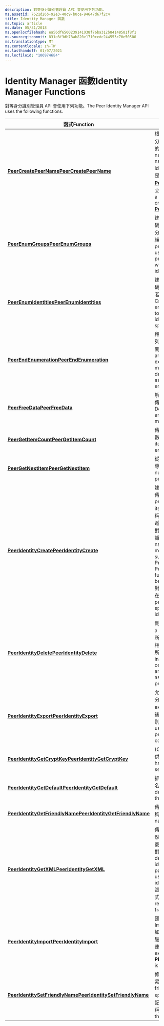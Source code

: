 ```yaml
---
description: 對等身分識別管理員 API 會使用下列功能。
ms.assetid: 7621d26b-92e3-40c9-b0ce-94647d67f2c4
title: Identity Manager 函數
ms.topic: article
ms.date: 05/31/2018
ms.openlocfilehash: ea56df6500239141038f76ba312b84148581f8f1
ms.sourcegitcommit: 831e8f3db78ab820e1710cede244553c70e50500
ms.translationtype: MT
ms.contentlocale: zh-TW
ms.lasthandoff: 01/07/2021
ms.locfileid: "106974684"
---
```

# <a name="identity-manager-functions"></a><span data-ttu-id="fcc10-103">Identity Manager 函數</span><span class="sxs-lookup"><span data-stu-id="fcc10-103">Identity Manager Functions</span></span>

<span data-ttu-id="fcc10-104">對等身分識別管理員 API 會使用下列功能。</span><span class="sxs-lookup"><span data-stu-id="fcc10-104">The Peer Identity Manager API uses the following functions.</span></span>



| <span data-ttu-id="fcc10-105">函式</span><span class="sxs-lookup"><span data-stu-id="fcc10-105">Function</span></span>                                                           | <span data-ttu-id="fcc10-106">描述</span><span class="sxs-lookup"><span data-stu-id="fcc10-106">Description</span></span>                                                                                                                                                                                                                                                                                            |
|--------------------------------------------------------------------|--------------------------------------------------------------------------------------------------------------------------------------------------------------------------------------------------------------------------------------------------------------------------------------------------------|
| [<span data-ttu-id="fcc10-107">**PeerCreatePeerName**</span><span class="sxs-lookup"><span data-stu-id="fcc10-107">**PeerCreatePeerName**</span></span>](/windows/desktop/api/P2P/nf-p2p-peercreatepeername)                   | <span data-ttu-id="fcc10-108">根據指定之對等身分識別和分類器的現有名稱，建立新的名稱。</span><span class="sxs-lookup"><span data-stu-id="fcc10-108">Creates a new name based on the existing name of the specified peer identity and classifier.</span></span> <span data-ttu-id="fcc10-109">但是，不會呼叫 [**PeerCreatePeerName**](/windows/desktop/api/P2P/nf-p2p-peercreatepeername)來建立新的身分識別。</span><span class="sxs-lookup"><span data-stu-id="fcc10-109">However, a new identity is not created by a call to [**PeerCreatePeerName**](/windows/desktop/api/P2P/nf-p2p-peercreatepeername).</span></span>                                                                                                     |
| [<span data-ttu-id="fcc10-110">**PeerEnumGroups**</span><span class="sxs-lookup"><span data-stu-id="fcc10-110">**PeerEnumGroups**</span></span>](/windows/desktop/api/P2P/nf-p2p-peerenumgroups)                           | <span data-ttu-id="fcc10-111">建立並傳回對等列舉控制碼，用來列舉與特定對等身分識別相關聯的所有對等群組。</span><span class="sxs-lookup"><span data-stu-id="fcc10-111">Creates and returns a peer enumeration handle used to enumerate all the peer groups associated with a specific peer identity.</span></span>                                                                                                                                                                          |
| [<span data-ttu-id="fcc10-112">**PeerEnumIdentities**</span><span class="sxs-lookup"><span data-stu-id="fcc10-112">**PeerEnumIdentities**</span></span>](/windows/desktop/api/P2P/nf-p2p-peerenumidentities)                   | <span data-ttu-id="fcc10-113">建立並傳回對等列舉控制碼，用來列舉屬於特定使用者的所有對等身分識別。</span><span class="sxs-lookup"><span data-stu-id="fcc10-113">Creates and returns a peer enumeration handle used to enumerate all the peer identities that belong to a specific user.</span></span>                                                                                                                                                                                |
| [<span data-ttu-id="fcc10-114">**PeerEndEnumeration**</span><span class="sxs-lookup"><span data-stu-id="fcc10-114">**PeerEndEnumeration**</span></span>](/windows/desktop/api/P2P/nf-p2p-peerendenumeration)                   | <span data-ttu-id="fcc10-115">釋出列舉，例如記錄或成員列舉，並解除配置與列舉相關聯的所有資源。</span><span class="sxs-lookup"><span data-stu-id="fcc10-115">Releases an enumeration, for example, a record or member enumeration, and deallocates all resources associated with the enumeration.</span></span>                                                                                                                                                                   |
| [<span data-ttu-id="fcc10-116">**PeerFreeData**</span><span class="sxs-lookup"><span data-stu-id="fcc10-116">**PeerFreeData**</span></span>](/windows/desktop/api/P2P/nf-p2p-peerfreedata)                               | <span data-ttu-id="fcc10-117">解除配置資料區塊，並將其傳回記憶體集區。</span><span class="sxs-lookup"><span data-stu-id="fcc10-117">Deallocates a block of data and returns it to the memory pool.</span></span>                                                                                                                                                                                                                                         |
| [<span data-ttu-id="fcc10-118">**PeerGetItemCount**</span><span class="sxs-lookup"><span data-stu-id="fcc10-118">**PeerGetItemCount**</span></span>](/windows/desktop/api/P2P/nf-p2p-peergetitemcount)                       | <span data-ttu-id="fcc10-119">傳回對等列舉中的專案計數。</span><span class="sxs-lookup"><span data-stu-id="fcc10-119">Returns a count of the items in a peer enumeration.</span></span>                                                                                                                                                                                                                                                    |
| [<span data-ttu-id="fcc10-120">**PeerGetNextItem**</span><span class="sxs-lookup"><span data-stu-id="fcc10-120">**PeerGetNextItem**</span></span>](/windows/desktop/api/P2P/nf-p2p-peergetnextitem)                         | <span data-ttu-id="fcc10-121">從對等列舉傳回特定數目的專案。</span><span class="sxs-lookup"><span data-stu-id="fcc10-121">Returns a specific number of items from a peer enumeration.</span></span>                                                                                                                                                                                                                                            |
| [<span data-ttu-id="fcc10-122">**PeerIdentityCreate**</span><span class="sxs-lookup"><span data-stu-id="fcc10-122">**PeerIdentityCreate**</span></span>](/windows/desktop/api/P2P/nf-p2p-peeridentitycreate)                   | <span data-ttu-id="fcc10-123">建立新的對等身分識別，並傳回其名稱。</span><span class="sxs-lookup"><span data-stu-id="fcc10-123">Creates a new peer identity and returns its name.</span></span> <span data-ttu-id="fcc10-124">對等身分識別的名稱必須在所有後續呼叫中傳遞給對等身分識別管理員、對等群組，或代表對等身分識別的 PNRP 函數。</span><span class="sxs-lookup"><span data-stu-id="fcc10-124">The name of the peer identity must be passed in all subsequent calls to the Peer Identity Manager, Peer Grouping, or PNRP functions that operate on behalf of the peer identity.</span></span> <span data-ttu-id="fcc10-125">對等身分識別名稱會指定正在使用的對等身分識別。</span><span class="sxs-lookup"><span data-stu-id="fcc10-125">The peer identity name specifies which peer identity is being used.</span></span> |
| [<span data-ttu-id="fcc10-126">**PeerIdentityDelete**</span><span class="sxs-lookup"><span data-stu-id="fcc10-126">**PeerIdentityDelete**</span></span>](/windows/desktop/api/P2P/nf-p2p-peeridentitydelete)                   | <span data-ttu-id="fcc10-127">刪除對等身分識別。</span><span class="sxs-lookup"><span data-stu-id="fcc10-127">Deletes a peer identity.</span></span> <span data-ttu-id="fcc10-128">這包括移除所有與指定之對等身分識別相關聯的憑證、私密金鑰和所有群組資訊。</span><span class="sxs-lookup"><span data-stu-id="fcc10-128">This includes removing all certificates, private keys, and all group information associated with a specified peer identity.</span></span>                                                                                                                                                   |
| [<span data-ttu-id="fcc10-129">**PeerIdentityExport**</span><span class="sxs-lookup"><span data-stu-id="fcc10-129">**PeerIdentityExport**</span></span>](/windows/desktop/api/P2P/nf-p2p-peeridentityexport)                   | <span data-ttu-id="fcc10-130">允許使用者匯出一個對等身分識別。</span><span class="sxs-lookup"><span data-stu-id="fcc10-130">Allows a user to export one peer identity.</span></span> <span data-ttu-id="fcc10-131">然後使用者可以將對等身分識別傳送到不同的電腦。</span><span class="sxs-lookup"><span data-stu-id="fcc10-131">The user can then transfer the peer identity to a different computer.</span></span>                                                                                                                                                                                       |
| [<span data-ttu-id="fcc10-132">**PeerIdentityGetCryptKey**</span><span class="sxs-lookup"><span data-stu-id="fcc10-132">**PeerIdentityGetCryptKey**</span></span>](/windows/desktop/api/P2P/nf-p2p-peeridentitygetcryptkey)         | <span data-ttu-id="fcc10-133"> (CSP) 抓取密碼編譯服務提供者的控制碼。</span><span class="sxs-lookup"><span data-stu-id="fcc10-133">Retrieves a handle to a cryptographic service provider (CSP).</span></span>                                                                                                                                                                                                                                          |
| [<span data-ttu-id="fcc10-134">**PeerIdentityGetDefault**</span><span class="sxs-lookup"><span data-stu-id="fcc10-134">**PeerIdentityGetDefault**</span></span>](/windows/desktop/api/P2P/nf-p2p-peeridentitygetdefault)           | <span data-ttu-id="fcc10-135">抓取目前使用者的預設對等名稱集。</span><span class="sxs-lookup"><span data-stu-id="fcc10-135">Retrieves the default peer name set for the current user.</span></span>                                                                                                                                                                                                                                              |
| [<span data-ttu-id="fcc10-136">**PeerIdentityGetFriendlyName**</span><span class="sxs-lookup"><span data-stu-id="fcc10-136">**PeerIdentityGetFriendlyName**</span></span>](/windows/desktop/api/P2P/nf-p2p-peeridentitygetfriendlyname) | <span data-ttu-id="fcc10-137">傳回對等身分識別的易記名稱。</span><span class="sxs-lookup"><span data-stu-id="fcc10-137">Returns the friendly name of the peer identity.</span></span>                                                                                                                                                                                                                                                        |
| [<span data-ttu-id="fcc10-138">**PeerIdentityGetXML**</span><span class="sxs-lookup"><span data-stu-id="fcc10-138">**PeerIdentityGetXML**</span></span>](/windows/desktop/api/P2P/nf-p2p-peeridentitygetxml)                   | <span data-ttu-id="fcc10-139">傳回對等身分識別的描述，然後可將其傳遞給協力廠商，並用來邀請對等群組的對等身分識別。</span><span class="sxs-lookup"><span data-stu-id="fcc10-139">Returns a description of the peer identity, which can then be passed to third parties and used to invite a peer identity into a peer group.</span></span> <span data-ttu-id="fcc10-140">這項資訊會以 XML 片段的形式傳回。</span><span class="sxs-lookup"><span data-stu-id="fcc10-140">This information is returned as an XML fragment.</span></span>                                                                                                           |
| [<span data-ttu-id="fcc10-141">**PeerIdentityImport**</span><span class="sxs-lookup"><span data-stu-id="fcc10-141">**PeerIdentityImport**</span></span>](/windows/desktop/api/P2P/nf-p2p-peeridentityimport)                   | <span data-ttu-id="fcc10-142">匯入一個對等身分識別。</span><span class="sxs-lookup"><span data-stu-id="fcc10-142">Imports one peer identity.</span></span> <span data-ttu-id="fcc10-143">如果對等身分識別存在於電腦上，則會傳回 **對等 \_ \_ \_** 互連。</span><span class="sxs-lookup"><span data-stu-id="fcc10-143">If the peer identity exists on a computer, **PEER\_E\_ALREADY\_EXISTS** is returned.</span></span>                                                                                                                                                                                        |
| [<span data-ttu-id="fcc10-144">**PeerIdentitySetFriendlyName**</span><span class="sxs-lookup"><span data-stu-id="fcc10-144">**PeerIdentitySetFriendlyName**</span></span>](/windows/desktop/api/P2P/nf-p2p-peeridentitysetfriendlyname) | <span data-ttu-id="fcc10-145">修改指定之對等身分識別的易記名稱。</span><span class="sxs-lookup"><span data-stu-id="fcc10-145">Modifies the friendly name for a specified peer identity.</span></span> <span data-ttu-id="fcc10-146">易記名稱是人們可讀取的名稱。</span><span class="sxs-lookup"><span data-stu-id="fcc10-146">The friendly name is the human-readable name.</span></span>                                                                                                                                                                                                |



 

 

 



